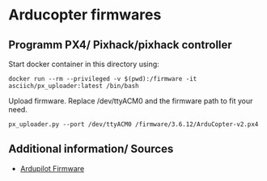 # Arducopter firmwares

## Programm PX4/ Pixhack/pixhack controller

Start docker container in this directory using:

```
docker run --rm --privileged -v $(pwd):/firmware -it asciich/px_uploader:latest /bin/bash
```

Upload firmware. Replace /dev/ttyACM0 and the firmware path to fit your need.

```
px_uploader.py --port /dev/ttyACM0 /firmware/3.6.12/ArduCopter-v2.px4
```

## Additional information/ Sources

* [Ardupilot Firmware](http://firmware.ardupilot.org/)
